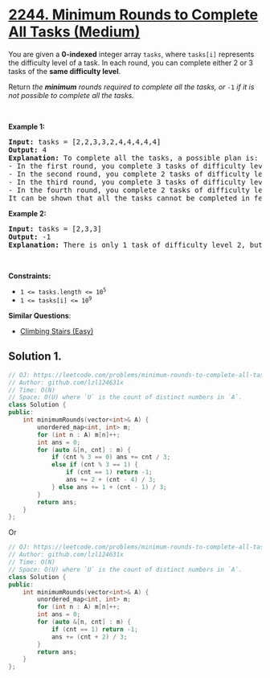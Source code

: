# [2244. Minimum Rounds to Complete All Tasks (Medium)](https://leetcode.com/problems/minimum-rounds-to-complete-all-tasks/)

<p>You are given a <strong>0-indexed</strong> integer array <code>tasks</code>, where <code>tasks[i]</code> represents the difficulty level of a task. In each round, you can complete either 2 or 3 tasks of the <strong>same difficulty level</strong>.</p>

<p>Return <em>the <strong>minimum</strong> rounds required to complete all the tasks, or </em><code>-1</code><em> if it is not possible to complete all the tasks.</em></p>

<p>&nbsp;</p>
<p><strong>Example 1:</strong></p>

<pre><strong>Input:</strong> tasks = [2,2,3,3,2,4,4,4,4,4]
<strong>Output:</strong> 4
<strong>Explanation:</strong> To complete all the tasks, a possible plan is:
- In the first round, you complete 3 tasks of difficulty level 2. 
- In the second round, you complete 2 tasks of difficulty level 3. 
- In the third round, you complete 3 tasks of difficulty level 4. 
- In the fourth round, you complete 2 tasks of difficulty level 4.  
It can be shown that all the tasks cannot be completed in fewer than 4 rounds, so the answer is 4.
</pre>

<p><strong>Example 2:</strong></p>

<pre><strong>Input:</strong> tasks = [2,3,3]
<strong>Output:</strong> -1
<strong>Explanation:</strong> There is only 1 task of difficulty level 2, but in each round, you can only complete either 2 or 3 tasks of the same difficulty level. Hence, you cannot complete all the tasks, and the answer is -1.
</pre>

<p>&nbsp;</p>
<p><strong>Constraints:</strong></p>

<ul>
	<li><code>1 &lt;= tasks.length &lt;= 10<sup>5</sup></code></li>
	<li><code>1 &lt;= tasks[i] &lt;= 10<sup>9</sup></code></li>
</ul>


**Similar Questions**:
* [Climbing Stairs (Easy)](https://leetcode.com/problems/climbing-stairs/)

## Solution 1.

```cpp
// OJ: https://leetcode.com/problems/minimum-rounds-to-complete-all-tasks/
// Author: github.com/lzl124631x
// Time: O(N)
// Space: O(U) where `U` is the count of distinct numbers in `A`.
class Solution {
public:
    int minimumRounds(vector<int>& A) {
        unordered_map<int, int> m;
        for (int n : A) m[n]++;
        int ans = 0;
        for (auto &[n, cnt] : m) {
            if (cnt % 3 == 0) ans += cnt / 3;
            else if (cnt % 3 == 1) {
                if (cnt == 1) return -1;
                ans += 2 + (cnt - 4) / 3;
            } else ans += 1 + (cnt - 1) / 3;
        }
        return ans;
    }
};
```

Or 

```cpp
// OJ: https://leetcode.com/problems/minimum-rounds-to-complete-all-tasks/
// Author: github.com/lzl124631x
// Time: O(N)
// Space: O(U) where `U` is the count of distinct numbers in `A`.
class Solution {
public:
    int minimumRounds(vector<int>& A) {
        unordered_map<int, int> m;
        for (int n : A) m[n]++;
        int ans = 0;
        for (auto &[n, cnt] : m) {
            if (cnt == 1) return -1;
            ans += (cnt + 2) / 3;
        }
        return ans;
    }
};
```